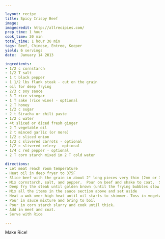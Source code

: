 ```yaml
---

layout: recipe
title: Spicy Crispy Beef
image:
imagecredit: http://allrecipies.com/
prep_time: 1 hour
cook_time: 30 min
total_time: 1 hour 30 min
tags: Beef, Chinese, Entree, Keeper
yield: 6 servings
date:  January 14 2013

ingredients:
- 1/2 c cornstarch
- 1/2 T salt
- 1 t black pepper
- 1 1/2 lbs flank steak - cut on the grain
- oil for deep frying
- 2/3 c soy sauce
- 3 T rice vinegar
- 1 T sake (rice wine) - optional
- 2 T honey
- 1/2 c sugar
- 2 t Siracha or chili paste
- 1/2 c water
- 4t sliced or diced fresh ginger
- 2 T vegetable oil
- 2 t minced garlic (or more)
- 1/2 c sliced onion
- 1/2 c slivered carrots - optional
- 1/2 c slivered celery - optional
- 1/4 c red pepper - optional
- 2 T corn starch mixed in 2 T cold water

directions:
- Let meat reach room temperature
- Heat oil in deep fryer to 375F
- Slice beef with the grain in about 2" long pieces very thin (2mm or 3/16 inch)
- Mix cornstarch, salt, and pepper.  Pour on beef and shake to coat.  Set aside.  (Try doing a second coat after it soaks through the first.)
- Deep fry the steak until golden brown (until the frying bubbles slow down)
- Mix all the items in the sauce section above and set aside
- Heat a wok over high heat until oil starts to shimmer. Toss in vegetables and stir fry for about 1 1/2 minutes.
- Pour in sauce mixture and bring to boil  
- Pour in corn starch slurry and cook until thick.
- Add in meet and coat.
- Serve with Rice

---
```

Make Rice!


